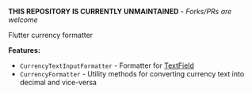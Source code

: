 **THIS REPOSITORY IS CURRENTLY UNMAINTAINED** - _Forks/PRs are welcome_

Flutter currency formatter

**Features:**  
- `CurrencyTextInputFormatter` - Formatter for [TextField](https://api.flutter.dev/flutter/material/TextField-class.html)
- `CurrencyFormatter` - Utility methods for converting currency text into decimal and vice-versa
